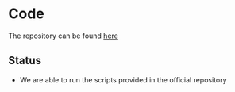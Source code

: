 # 
#
# Code
The repository can be found [here](https://github.com/SongtaoLiu0823/LAGNN)
## Status
- We are able to run the scripts provided in the official repository

#
#
#
